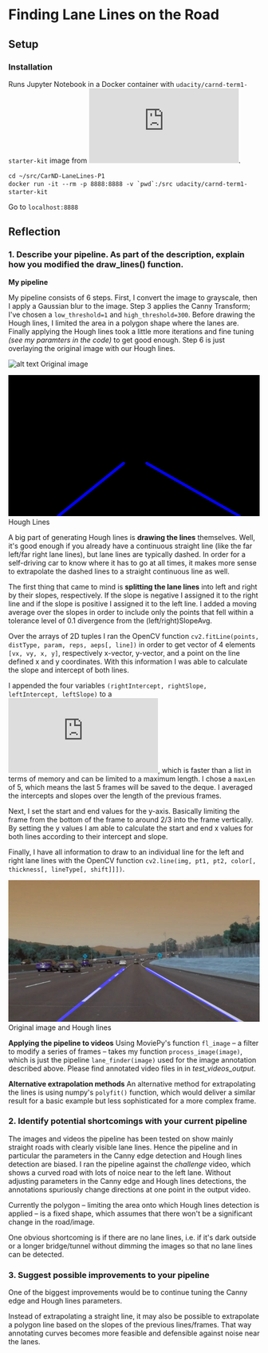 # **Finding Lane Lines on the Road** 

## Setup

### Installation

Runs Jupyter Notebook in a Docker container with `udacity/carnd-term1-starter-kit` image from ![Udacity][docker installation].

```
cd ~/src/CarND-LaneLines-P1
docker run -it --rm -p 8888:8888 -v `pwd`:/src udacity/carnd-term1-starter-kit
```
Go to `localhost:8888`


## Reflection

### 1. Describe your pipeline. As part of the description, explain how you modified the draw_lines() function.

**My pipeline**

My pipeline consists of 6 steps. First, I convert the image to grayscale, then I apply a Gaussian blur to the image. Step 3 applies the Canny Transform; I've chosen a `low_threshold=1` and `high_threshold=300`. Before drawing the Hough lines, I limited the area in a polygon shape where the lanes are. Finally applying the Hough lines took a little more iterations and fine tuning _(see my paramters in the code)_ to get good enough. Step 6 is just overlaying the original image with our Hough lines.

![alt text][image0]
Original image

![alt text][image1]
Hough Lines

A big part of generating Hough lines is **drawing the lines** themselves. Well, it's good enough if you already have a continuous straight line (like the far left/far right lane lines), but lane lines are typically dashed. In order for a self-driving car to know where it has to go at all times, it makes more sense to extrapolate the dashed lines to a straight continuous line as well.

The first thing that came to mind is **splitting the lane lines** into left and right by their slopes, respectively. If the slope is negative I assigned it to the right line and if the slope is positive I assigned it to the left line. I added a moving average over the slopes in order to include only the points that fell within a tolerance level of 0.1 divergence from the (left/right)SlopeAvg.

Over the arrays of 2D tuples I ran the OpenCV function `cv2.fitLine(points, distType, param, reps, aeps[, line])` in order to get vector of 4 elements `[vx, vy, x, y]`, respectively x-vector, y-vector, and a point on the line defined x and y coordinates. With this information I was able to calculate the slope and intercept of both lines.

I appended the four variables `(rightIntercept, rightSlope, leftIntercept, leftSlope)` to a ![deque][deque], which is faster than a list in terms of memory and can be limited to a maximum length. I chose a `maxLen` of 5, which means the last 5 frames will be saved to the deque. I averaged the intercepts and slopes over the length of the previous frames.

Next, I set the start and end values for the y-axis. Basically limiting the frame from the bottom of the frame to around 2/3 into the frame vertically. By setting the y values I am able to calculate the start and end x values for both lines according to their intercept and slope.

Finally, I have all information to draw to an individual line for the left and right lane lines with the OpenCV function `cv2.line(img, pt1, pt2, color[, thickness[, lineType[, shift]]])`.

![alt text][image2]
Original image and Hough lines

**Applying the pipeline to videos**
Using MoviePy's function `fl_image` – a filter to modify a series of frames – takes my function `process_image(image)`, which is just the pipeline `lane_finder(image)` used for the image annotation described above. Please find annotated video files in in *test_videos_output*.

**Alternative extrapolation methods**
An alternative method for extrapolating the lines is using numpy's `polyfit()` function, which would deliver a similar result for a basic example but less sophisticated for a more complex frame.


### 2. Identify potential shortcomings with your current pipeline

The images and videos the pipeline has been tested on show mainly straight roads with clearly visible lane lines. Hence the pipeline and in particular the parameters in the Canny edge detection and Hough lines detection are biased. I ran the pipeline against the _challenge_ video, which shows a curved road with lots of noice near to the left lane. Without adjusting parameters in the Canny edge and Hough lines detections, the annotations spuriously change directions at one point in the output video.

Currently the polygon – limiting the area onto which Hough lines detection is applied – is a fixed shape, which assumes that there won't be a significant change in the road/image.

One obvious shortcoming is if there are no lane lines, i.e. if it's dark outside or a longer bridge/tunnel without dimming the images so that no lane lines can be detected.


### 3. Suggest possible improvements to your pipeline

One of the biggest improvements would be to continue tuning the Canny edge and Hough lines parameters. 

Instead of extrapolating a straight line, it may also be possible to extrapolate a polygon line based on the slopes of the previous lines/frames. That way annotating curves becomes more feasible and defensible against noise near the lanes.


[docker installation]: https://github.com/udacity/CarND-Term1-Starter-Kit/blob/master/doc/configure_via_docker.md
[deque]: https://docs.python.org/3/library/collections.html#collections.deque
[image0]: ./test_images/solidWhiteCurve.jpg "Original Image"
[image1]: ./test_images_output/report_hough_solidWhiteCurve.jpg "Hough Lines"
[image2]: ./test_images_output/annotated_solidWhiteCurve.jpg "Hough Lines on image"